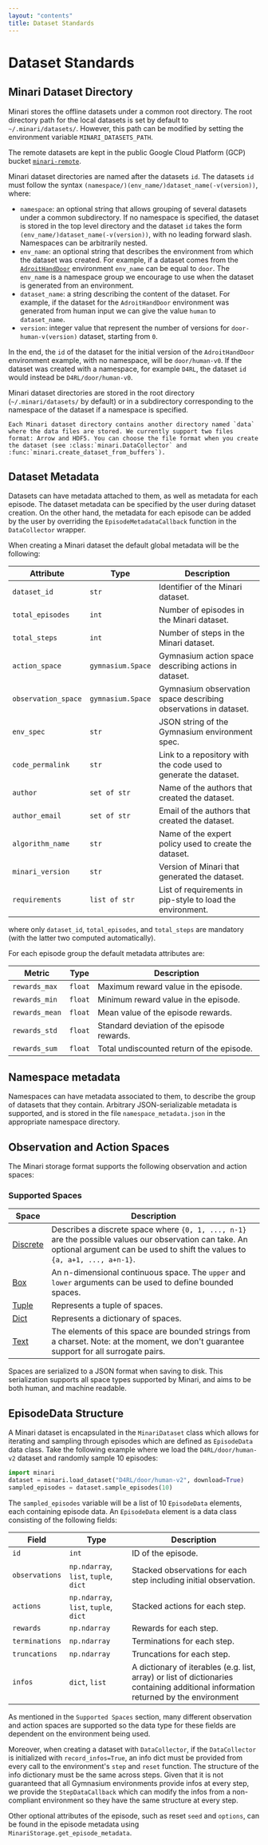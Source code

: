 ```yaml
---
layout: "contents"
title: Dataset Standards
---
```


# Dataset Standards

## Minari Dataset Directory

Minari stores the offline datasets under a common root directory. The root directory path for the local datasets is set by default to `~/.minari/datasets/`. However, this path can be modified by setting the environment variable `MINARI_DATASETS_PATH`.

The remote datasets are kept in the public Google Cloud Platform (GCP) bucket [`minari-remote`](https://console.cloud.google.com/storage/browser/minari-remote).

Minari dataset directories are named after the datasets `id`. The datasets `id` must follow the syntax `(namespace/)(env_name/)dataset_name(-v(version))`, where:

- `namespace`: an optional string that allows grouping of several datasets under a common subdirectory. If no namespace is specified, the dataset is stored in the top level directory and the dataset `id` takes the form `(env_name/)dataset_name(-v(version))`, with no leading forward slash. Namespaces can be arbitrarily nested.
- `env_name`: an optional string that describes the environment from which the dataset was created. For example, if a dataset comes from the [`AdroitHandDoor`](https://robotics.farama.org/envs/adroit_hand/adroit_door/) environment `env_name` can be equal to `door`. The `env_name` is a namespace group we encourage to use when the dataset is generated from an environment.
- `dataset_name`: a string describing the content of the dataset. For example, if the dataset for the `AdroitHandDoor` environment was generated from human input we can give the value `human` to `dataset_name`.
- `version`: integer value that represent the number of versions for `door-human-v(version)` dataset, starting from `0`.

In the end, the `id` of the dataset for the initial version of the `AdroitHandDoor` environment example, with no namespace, will be `door/human-v0`. If the dataset was created with a namespace, for example `D4RL`, the dataset `id` would instead be `D4RL/door/human-v0`.

Minari dataset directories are stored in the root directory (`~/.minari/datasets/` by default) or in a subdirectory corresponding to the namespace of the dataset if a namespace is specified.


```{eval-rst}
Each Minari dataset directory contains another directory named `data` where the data files are stored. We currently support two files format: Arrow and HDF5. You can choose the file format when you create the dataset (see :class:`minari.DataCollector` and :func:`minari.create_dataset_from_buffers`).
```

## Dataset Metadata
Datasets can have metadata attached to them, as well as metadata for each episode. The dataset metadata can be specified by the user during dataset creation. On the other hand, the metadata for each episode can be added by the user by overriding the `EpisodeMetadataCallback` function in the `DataCollector` wrapper.

When creating a Minari dataset the default global metadata will be the following:

| Attribute               | Type       | Description |
| ----------------------- | ---------- | ----------- |
| `dataset_id`            | `str`      | Identifier of the Minari dataset. |
| `total_episodes`        | `int` | Number of episodes in the Minari dataset. |
| `total_steps`           | `int` | Number of steps in the Minari dataset. |
| `action_space`          | `gymnasium.Space`      | Gymnasium action space describing actions in dataset. |
| `observation_space`     | `gymnasium.Space`      | Gymnasium observation space describing observations in dataset. |
| `env_spec`              | `str`      | JSON string of the Gymnasium environment spec.|
| `code_permalink`        | `str`      | Link to a repository with the code used to generate the dataset.|
| `author`                | `set of str`      | Name of the authors that created the dataset. |
| `author_email`          | `set of str`      | Email of the authors that created the dataset.|
| `algorithm_name`        | `str`      | Name of the expert policy used to create the dataset. |
| `minari_version`        | `str`      | Version of Minari that generated the dataset. |
| `requirements`          | `list of str`      | List of requirements in pip-style to load the environment. |


where only `dataset_id`, `total_episodes`, and `total_steps` are mandatory (with the latter two computed automatically).

For each episode group the default metadata attributes are:

| Metric | Type         | Description                                |
| ------ | ------------ | ------------------------------------------ |
| `rewards_max`  | `float` | Maximum reward value in the episode.       |
| `rewards_min`  | `float` | Minimum reward value in the episode.       |
| `rewards_mean` | `float` | Mean value of the episode rewards.         |
| `rewards_std`  | `float` | Standard deviation of the episode rewards. |
| `rewards_sum`  | `float` | Total undiscounted return of the episode.  |

## Namespace metadata

Namespaces can have metadata associated to them, to describe the group of datasets that they contain. Arbitrary JSON-serializable metadata is supported, and is stored in the file `namespace_metadata.json` in the appropriate namespace directory.


## Observation and Action Spaces
The Minari storage format supports the following observation and action spaces:

### Supported Spaces

| Space                                                                                 | Description                                                                                              |
| ------------------------------------------------------------------------------------------------- | -------------------------------------------------------------------------------------------------------- |
| [Discrete](https://github.com/Farama-Foundation/Gymnasium/blob/main/gymnasium/spaces/discrete.py) |Describes a discrete space where `{0, 1, ..., n-1}` are the possible values our observation can take. An optional argument can be used to shift the values to `{a, a+1, ..., a+n-1}`.|
| [Box](https://github.com/Farama-Foundation/Gymnasium/blob/main/gymnasium/spaces/box.py)           |An n-dimensional continuous space. The `upper` and `lower` arguments can be used to define bounded spaces.|
| [Tuple](https://github.com/Farama-Foundation/Gymnasium/blob/main/gymnasium/spaces/tuple.py)       |Represents a tuple of spaces.                                                                             |
| [Dict](https://github.com/Farama-Foundation/Gymnasium/blob/main/gymnasium/spaces/dict.py)         |Represents a dictionary of spaces.                                                                        |
| [Text](https://github.com/Farama-Foundation/Gymnasium/blob/main/gymnasium/spaces/text.py)         |The elements of this space are bounded strings from a charset. Note: at the moment, we don't guarantee support for all surrogate pairs.                                                                        |                                                                       |

Spaces are serialized to a JSON format when saving to disk. This serialization supports all space types supported by Minari, and aims to be both human, and machine readable.

## EpisodeData Structure

A Minari dataset is encapsulated in the `MinariDataset` class which allows for iterating and sampling through episodes which are defined as `EpisodeData` data class. Take the following example where we load the `D4RL/door/human-v2` dataset and randomly sample 10 episodes:

```python
import minari
dataset = minari.load_dataset("D4RL/door/human-v2", download=True)
sampled_episodes = dataset.sample_episodes(10)
```

The `sampled_episodes` variable will be a list of 10 `EpisodeData` elements, each containing episode data. An `EpisodeData` element is a data class consisting of the following fields:

| Field             | Type                                  | Description                                                                                                                        |
| ----------------- |---------------------------------------|------------------------------------------------------------------------------------------------------------------------------------|
| `id`              | `int`                                 | ID of the episode.                                                                                                                 |
| `observations`    | `np.ndarray`, `list`, `tuple`, `dict` | Stacked observations for each step including initial observation.                                                                  |
| `actions`         | `np.ndarray`, `list`, `tuple`, `dict` | Stacked actions for each step.                                                                                                     |
| `rewards`         | `np.ndarray`                          | Rewards for each step.                                                                                                             |
| `terminations`    | `np.ndarray`                          | Terminations for each step.                                                                                                        |
| `truncations`     | `np.ndarray`                          | Truncations for each step.                                                                                                         |
| `infos`           | `dict`, `list`                         | A dictionary of iterables (e.g. list, array) or list of dictionaries containing additional information returned by the environment |

As mentioned in the `Supported Spaces` section, many different observation and action spaces are supported so the data type for these fields are dependent on the environment being used.

Moreover, when creating a dataset with `DataCollector`, if the `DataCollector` is initialized with `record_infos=True`, an info dict must be provided from every call to the environment's `step` and `reset` function. The structure of the info dictionary must be the same across steps. Given that it is not guaranteed that all Gymnasium environments provide infos at every step, we provide the `StepDataCallback` which can modify the infos from a non-compliant environment so they have the same structure at every step.

Other optional attributes of the episode, such as reset `seed` and `options`, can be found in the episode metadata using `MinariStorage.get_episode_metadata`.
